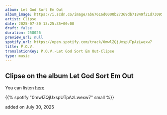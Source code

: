 ```yaml
---
album: Let God Sort Em Out
album_image: https://i.scdn.co/image/ab67616d0000b27369db71849f21d730954f1716
artist: Clipse
date: 2025-07-30 13:25:35+00:00
draft: false
duration: 258026
preview_url: null
spotify_url: https://open.spotify.com/track/0mwlZQjUxspUTpAzLwexw7
title: P.O.V.
translationKey: P.O.V.-Let God Sort Em Out-Clipse
type: music
---
```



## Clipse on the album Let God Sort Em Out

You can listen [here](https://open.spotify.com/track/0mwlZQjUxspUTpAzLwexw7)

{{% spotify "0mwlZQjUxspUTpAzLwexw7" small %}}

added on July 30, 2025